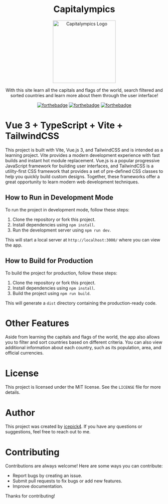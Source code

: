 <div align="center">

# Capitalympics

<img src="https://raw.githubusercontent.com/icepick4/capitalympics/main/src/assets/logo/logo3.png" alt="Capitalympics Logo" width="200" />

With this site learn all the capitals and flags of the world, search filtered and sorted countries and learn more about them through the user interface!

[![forthebadge](https://forthebadge.com/images/badges/made-with-vue.svg)](https://forthebadge.com)
[![forthebadge](https://forthebadge.com/images/badges/built-with-love.svg)](https://forthebadge.com)
[![forthebadge](https://forthebadge.com/images/badges/open-source.svg)](https://forthebadge.com)

</div>

# Vue 3 + TypeScript + Vite + TailwindCSS

This project is built with Vite, Vue.js 3, and TailwindCSS and is intended as a learning project. Vite provides a modern development experience with fast builds and instant hot module replacement. Vue.js is a popular progressive JavaScript framework for building user interfaces, and TailwindCSS is a utility-first CSS framework that provides a set of pre-defined CSS classes to help you quickly build custom designs. Together, these frameworks offer a great opportunity to learn modern web development techniques.

## How to Run in Development Mode

To run the project in development mode, follow these steps:

1. Clone the repository or fork this project.
2. Install dependencies using `npm install`.
3. Run the development server using `npm run dev`.

This will start a local server at `http://localhost:3000/` where you can view the app.

## How to Build for Production

To build the project for production, follow these steps:

1. Clone the repository or fork this project.
2. Install dependencies using `npm install`.
3. Build the project using `npm run build`.

This will generate a `dist` directory containing the production-ready code.

# Other Features

Aside from learning the capitals and flags of the world, the app also allows you to filter and sort countries based on different criteria. You can also view additional information about each country, such as its population, area, and official currencies.

# License

This project is licensed under the MIT license. See the `LICENSE` file for more details.

# Author

This project was created by [icepick4](https://github.com/icepick4). If you have any questions or suggestions, feel free to reach out to me.

# Contributing

Contributions are always welcome! Here are some ways you can contribute:

-   Report bugs by creating an issue.
-   Submit pull requests to fix bugs or add new features.
-   Improve documentation.

Thanks for contributing!
